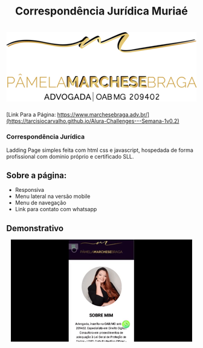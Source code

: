 <h1 align = center> Correspondência Jurídica Muriaé
<h1>
    <div align = "center">
        <img src="assets/img/logo.png" alt="">
    </div>
</h1>

[Link Para a Página: https://www.marchesebraga.adv.br/](https://tarcisiocarvalho.github.io/Alura-Challenges---Semana-1v0.2)


<h3>Correspondência Jurídica </h3>

<p>Ladding Page simples feita com html css e javascript, hospedada de forma profissional com dominio próprio e certificado SLL. </p>

<h2>Sobre a página:</h2>

<ul>
    <li>Responsiva</li>
    <li>Menu lateral na versão mobile</li>
    <li>Menu de navegação</li>
    <li>Link para contato com whatsapp</li>
</ul>
<h2>Demonstrativo</h2>

<div align = "center">
        <img src="assets/img/pamela.gif" alt="">
    </div>
